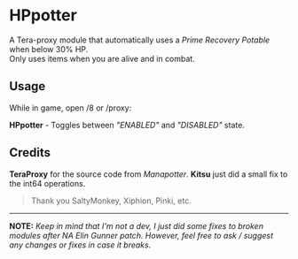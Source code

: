 # HPpotter  
A Tera-proxy module that automatically uses a *Prime Recovery Potable* when below 30% HP.  
Only uses items when you are alive and in combat.  
  
## Usage  
While in game, open /8 or /proxy:

**HPpotter** - Toggles between *"ENABLED"* and *"DISABLED"* state.

## Credits

**TeraProxy** for the source code from *Manapotter*. **Kitsu** just did a small fix to the int64 operations. 

>Thank you SaltyMonkey, Xiphion, Pinki, etc.

______

**NOTE:** *Keep in mind that I'm not a dev, I just did some fixes to broken modules after NA Elin Gunner patch. However, feel free to ask / suggest any changes or fixes in case it breaks.*

